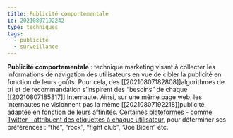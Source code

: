 ```yaml
---
title: Publicité comportementale
id: 20210807192242
type: techniques
tags:
  - publicité
  - surveillance
---
```

           

**Publicité comportementale** : technique marketing visant à collecter les informations de navigation des utilisateurs en vue de cibler la publicité en fonction de leurs goûts. Pour cela, des  [[20210807182808]]algorithmes de tri et de recommandation s’inspirent des “besoins” de chaque [[20210807185817]] Internaute. Ainsi, sur une même page web, les internautes ne visionnent pas la même [[20210807192218]]publicité, adaptée en fonction de leurs affinités. [Certaines plateformes - comme Twitter - attribuent des étiquettes à chaque utilisateur](https://www.franceculture.fr/emissions/lsd-la-serie-documentaire/a-lere-de-la-surveillance-numerique-14-le-capitalisme-de-surveillance), pour déterminer ses préférences : “thé”, “rock”, “fight club”, “Joe Biden” etc.



